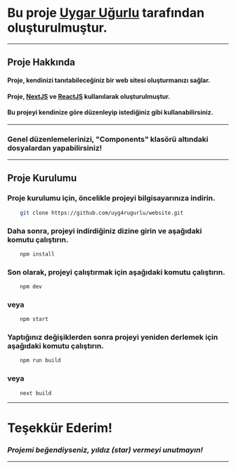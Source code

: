 # Bu proje [Uygar Uğurlu](https://github.com/uyg4rugurlu) tarafından oluşturulmuştur.

---

## Proje Hakkında

#### Proje, kendinizi tanıtabileceğiniz bir web sitesi oluşturmanızı sağlar.

#### Proje, [NextJS](https://nextjs.org/) ve [ReactJS](https://reactjs.org/) kullanılarak oluşturulmuştur.

#### Bu projeyi kendinize göre düzenleyip istediğiniz gibi kullanabilirsiniz.

---

### Genel düzenlemelerinizi, "Components" klasörü altındaki dosyalardan yapabilirsiniz!

---

## Proje Kurulumu

### Proje kurulumu için, öncelikle projeyi bilgisayarınıza indirin.

```bash
    git clone https://github.com/uyg4rugurlu/website.git
```

### Daha sonra, projeyi indirdiğiniz dizine girin ve aşağıdaki komutu çalıştırın.

```bash
    npm install
```

### Son olarak, projeyi çalıştırmak için aşağıdaki komutu çalıştırın.

```bash
    npm dev
```

### veya

```bash
    npm start
```

### Yaptığınız değişiklerden sonra projeyi yeniden derlemek için aşağıdaki komutu çalıştırın.

```bash
    npm run build
```

### veya

```bash
    next build
```

---

# Teşekkür Ederim!

### _Projemi beğendiyseniz, yıldız (star) vermeyi unutmayın!_

---

